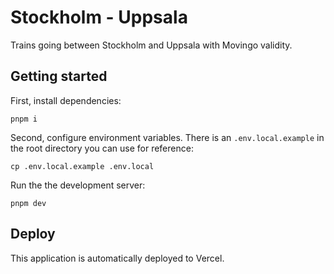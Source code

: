 # Stockholm - Uppsala

Trains going between Stockholm and Uppsala with Movingo validity.

## Getting started

First, install dependencies:

```
pnpm i
```

Second, configure environment variables. There is an `.env.local.example` in the root directory you can use for reference:

```
cp .env.local.example .env.local
```

Run the the development server:
 
```
pnpm dev
```

## Deploy

This application is automatically deployed to Vercel.
